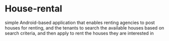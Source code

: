 # House-rental
simple Android-based application that enables renting agencies to post houses for renting, and the tenants to search the available houses based on search criteria, and then apply to rent the houses they are interested in
